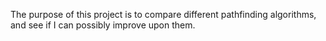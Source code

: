 The purpose of this project is to compare different pathfinding algorithms, and see if I can possibly improve upon them.